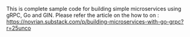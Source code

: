 This is complete sample code for building simple microservices using gRPC, Go and GIN. Please refer the article on the how to  on : https://novrian.substack.com/p/building-microservices-with-go-grpc?r=25unco

